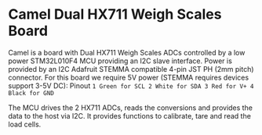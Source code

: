 # Camel Dual HX711 Weigh Scales Board

Camel is a board with Dual HX711 Weigh Scales ADCs controlled by a low power STM32L010F4 MCU providing an I2C slave interface.
Power is provided by an I2C Adafruit STEMMA compatible 4-pin JST PH (2mm pitch) connector. For this board we require
5V power (STEMMA requires devices support 3-5V DC):
Pinout
`
1 Green for SCL
2 White for SDA
3 Red for V+
4 Black for GND
`

The MCU drives the 2 HX711 ADCs, reads the conversions and provides the data to the host via I2C. 
It provides functions to calibrate, tare and read the load cells.

